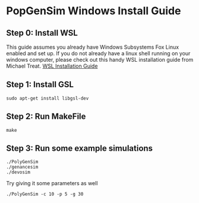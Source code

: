 # PopGenSim Windows Install Guide

## Step 0: Install WSL

This guide assumes you already have Windows Subsystems Fox Linux enabled and set up.
If you do not already have a linux shell running on your windows computer, please check out 
this handy WSL installation guide from Michael Treat.
[WSL Installation Guide](https://github.com/michaeltreat/Windows-Subsystem-For-Linux-Setup-Guide)

## Step 1: Install GSL 
```
sudo apt-get install libgsl-dev
```

## Step 2: Run MakeFile
```
make
```

## Step 3: Run some example simulations
```
./PolyGenSim
./genancesim
./devosim
```

Try giving it some parameters as well
```
./PolyGenSim -c 10 -p 5 -g 30
```
